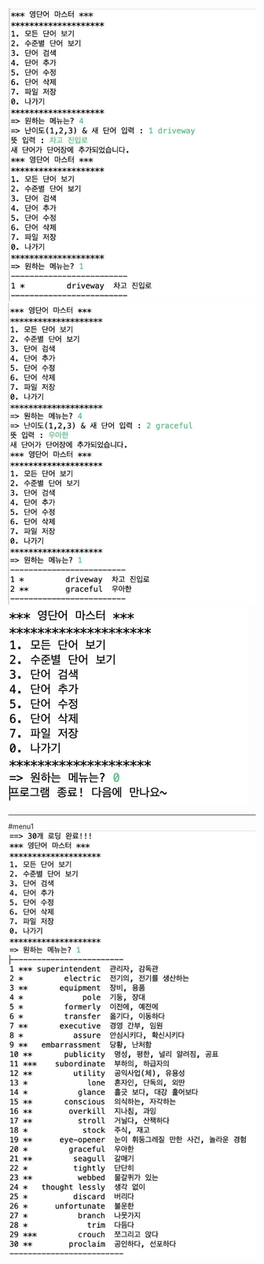 <img src = "https://github.com/21900094/practical_project1/blob/main/Pproject/screenshot/%E1%84%83%E1%85%A1%E1%86%AB%E1%84%8B%E1%85%A51%E1%84%80%E1%85%A2%20%E1%84%8E%E1%85%AE%E1%84%80%E1%85%A1%20%E1%84%86%E1%85%B5%E1%86%BE%20%E1%84%92%E1%85%AA%E1%86%A8%E1%84%8B%E1%85%B5%E1%86%AB.jpg?raw=true">
<img src="https://github.com/21900094/practical_project1/blob/main/Pproject/screenshot/%E1%84%83%E1%85%A1%E1%86%AB%E1%84%8B%E1%85%A52%E1%84%80%E1%85%A2%20%E1%84%8E%E1%85%AE%E1%84%80%E1%85%A1%20%E1%84%86%E1%85%B5%E1%86%BE%20%E1%84%92%E1%85%AA%E1%86%A8%E1%84%8B%E1%85%B5%E1%86%AB.jpg?raw=true">
<img src="https://github.com/21900094/practical_project1/blob/main/Pproject/screenshot/%E1%84%91%E1%85%B3%E1%84%85%E1%85%A9%E1%84%80%E1%85%B3%E1%84%85%E1%85%A2%E1%86%B7%20%E1%84%8C%E1%85%A9%E1%86%BC%E1%84%85%E1%85%AD.jpg?raw=true">
<hr>
#menu1
<img src="https://github.com/21900094/practical_project1/blob/main/Pproject/screenshot/menu1.jpg?raw=true">
